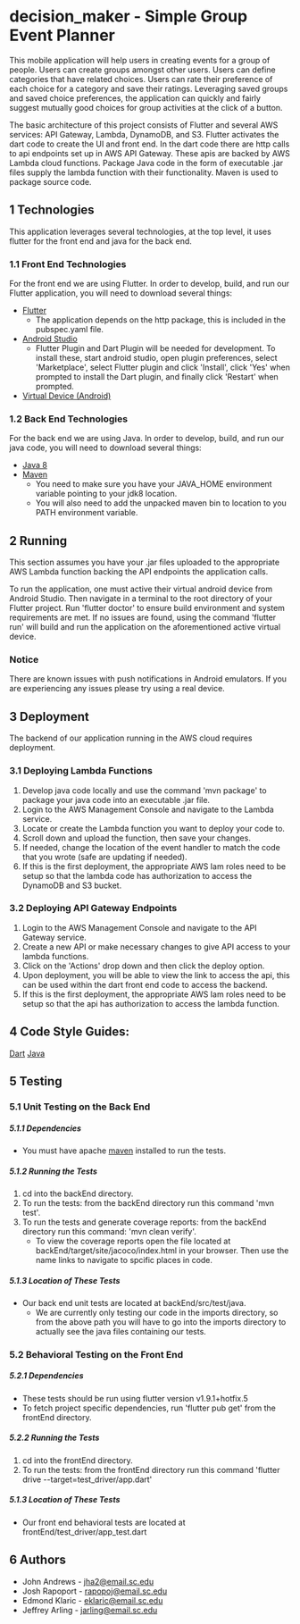 # decision_maker - Simple Group Event Planner

This mobile application will help users in creating events for a group of people. Users can create groups amongst other users. Users can define categories that have related choices. Users can rate their preference of each choice for a category and save their ratings. Leveraging saved groups and saved choice preferences, the application can quickly and fairly suggest mutually good choices for group activities at the click of a button.

The basic architecture of this project consists of Flutter and several AWS services: API Gateway, Lambda, DynamoDB, and S3. Flutter activates the dart code to create the UI and front end. In the dart code there are http calls to api endpoints set up in AWS API Gateway. These apis are backed by AWS Lambda cloud functions. Package Java code in the form of executable .jar files supply the lambda function with their functionality. Maven is used to package source code.

## 1 Technologies
This application leverages several technologies, at the top level, it uses flutter for the front end and java for the back end.

### 1.1 Front End Technologies
For the front end we are using Flutter. In order to develop, build, and run our Flutter application, you will need to download several things:
* [Flutter](https://flutter.dev/docs/get-started/install)
   * The application depends on the http package, this is included in the pubspec.yaml file.
* [Android Studio](https://developer.android.com/studio)
   * Flutter Plugin and Dart Plugin will be needed for development. To install these, start android studio, open plugin preferences, select 'Marketplace', select Flutter plugin and click 'Install', click 'Yes' when prompted to install the Dart plugin, and finally click 'Restart' when prompted.
* [Virtual Device (Android)](https://developer.android.com/studio/run/managing-avds)

### 1.2 Back End Technologies
For the back end we are using Java. In order to develop, build, and run our java code, you will need to download several things:
* [Java 8](https://www.oracle.com/technetwork/java/javase/downloads/jdk8-downloads-2133151.html)
* [Maven](http://maven.apache.org/download.cgi)
   * You need to make sure you have your JAVA_HOME environment variable pointing to your jdk8 location.
   * You will also need to add the unpacked maven bin to location to you PATH environment variable.

## 2 Running
This section assumes you have your .jar files uploaded to the appropriate AWS Lambda function backing the API endpoints the application calls.

To run the application, one must active their virtual android device from Android Studio. Then navigate in a terminal to the root directory of your Flutter project. Run 'flutter doctor' to ensure build environment and system requirements are met. If no issues are found, using the command 'flutter run' will build and run the application on the aforementioned active virtual device.

### Notice
There are known issues with push notifications in Android emulators. If you are experiencing any issues please try using a real device.

## 3 Deployment
The backend of our application running in the AWS cloud requires deployment.

### 3.1 Deploying Lambda Functions
1. Develop java code locally and use the command 'mvn package' to package your java code into an executable .jar file.
2. Login to the AWS Management Console and navigate to the Lambda service.
3. Locate or create the Lambda function you want to deploy your code to.
4. Scroll down and upload the function, then save your changes.
5. If needed, change the location of the event handler to match the code that you wrote (safe are updating if needed).
6. If this is the first deployment, the appropriate AWS Iam roles need to be setup so that the lambda code has authorization to access the DynamoDB and S3 bucket.

### 3.2 Deploying API Gateway Endpoints
1. Login to the AWS Management Console and navigate to the API Gateway service.
2. Create a new API or make necessary changes to give API access to your lambda functions.
3. Click on the 'Actions' drop down and then click the deploy option.
4. Upon deployment, you will be able to view the link to access the api, this can be used within the dart front end code to access the backend.
5. If this is the first deployment, the appropriate AWS Iam roles need to be setup so that the api has authorization to access the lambda function.

## 4 Code Style Guides:
[Dart](https://dart.dev/guides/language/effective-dart/style)
[Java](https://google.github.io/styleguide/javaguide.html)

## 5 Testing

### 5.1 Unit Testing on the Back End

##### 5.1.1 Dependencies
* You must have apache [maven](https://maven.apache.org/download.cgi) installed to run the tests.

##### 5.1.2 Running the Tests
1. cd into the backEnd directory.
2. To run the tests: from the backEnd directory run this command 'mvn test'.
3. To run the tests and generate coverage reports: from the backEnd directory run this command: 'mvn clean verify'.
   * To view the coverage reports open the file located at backEnd/target/site/jacoco/index.html in your browser. Then use the name links to navigate to spcific places in code.

##### 5.1.3 Location of These Tests
* Our back end unit tests are located at backEnd/src/test/java.
   * We are currently only testing our code in the imports directory, so from the above path you will have to go into the imports directory to actually see the java files containing our tests.

### 5.2 Behavioral Testing on the Front End

##### 5.2.1 Dependencies
* These tests should be run using flutter version v1.9.1+hotfix.5
* To fetch project specific dependencies, run 'flutter pub get' from the frontEnd directory.

##### 5.2.2 Running the Tests
1. cd into the frontEnd directory.
2. To run the tests: from the frontEnd directory run this command 'flutter drive --target=test_driver/app.dart'

##### 5.1.3 Location of These Tests
* Our front end behavioral tests are located at frontEnd/test_driver/app_test.dart

## 6 Authors
* John Andrews - jha2@email.sc.edu
* Josh Rapoport - rapopoj@email.sc.edu
* Edmond Klaric - eklaric@email.sc.edu
* Jeffrey Arling - jarling@email.sc.edu
